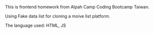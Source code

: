 <p>This is frontend homework from Alpah Camp Coding Bootcamp Taiwan. </p>
<p>Using Fake data list for cloning a moive list platform. </p>
<p>The language used: HTML, JS
</p>
